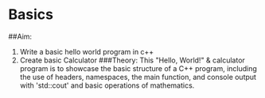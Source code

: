 # Basics
 ##Aim:
1. Write a basic hello world program in c++
2. Create basic Calculator
###Theory:
This "Hello, World!" & calculator program is to showcase the basic structure of a C++ program, including the use of headers, namespaces, the main function, and console output with 'std::cout' and basic operations of mathematics.

